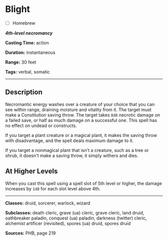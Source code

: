 # Blight

- [ ] Homebrew

***4th-level necromancy***

**Casting Time:** action

**Duration:** instantaneous

**Range:** 30 feet

**Tags:** verbal, somatic

---

## Description
Necromantic energy washes over a creature of your choice that you can see within range, draining moisture and vitality from it. The target must make a Constitution saving throw. The target takes `8d8` necrotic damage on a failed save, or half as much damage on a successful one. This spell has no effect on undead or constructs.

If you target a plant creature or a magical plant, it makes the saving throw with disadvantage, and the spell deals maximum damage to it.

If you target a nonmagical plant that isn't a creature, such as a tree or shrub, it doesn't make a saving throw, it simply withers and dies.

## At Higher Levels
When you cast this spell using a spell slot of 5th level or higher, the damage increases by `1d8` for each slot level above 4th.

---

**Classes:** druid, sorcerer, warlock, wizard

**Subclasses:** death cleric, grave (ua) cleric, grave cleric, land druid, oathbreaker paladin, conquest (ua) paladin, darkness (twitter) cleric, alchemist artificer (revisited), spores (ua) druid, spores druid

**Sources:** PHB, page 219
